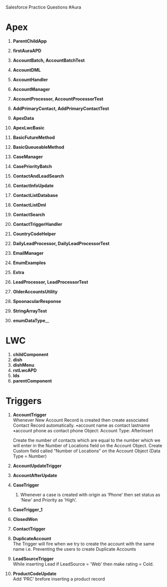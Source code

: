 Salesforce Practice Questions
#Aura

# Apex
1. __ParentChildApp__
2. __firstAuraAPD__


1.	__AccountBatch, AccountBatchTest__
2.	__AccountDML__
3.	__AccountHandler__
4.	__AccountManager__
5.	__AccountProcessor, AccountProcessorTest__
6.	__AddPrimaryContact, AddPrimaryContactTest__
7.	__ApexData__
8.	__ApexLwcBasic__
9.	__BasicFutureMethod__
10.	__BasicQueueableMethod__
11.	__CaseManager__
12.	__CasePriorityBatch__
13.	__ContactAndLeadSearch__
14.	__ContactInfoUpdate__
15.	__ContactListDatabase__
16.	__ContactListDml__
17.	__ContactSearch__
18.	__ContactTriggerHandler__
19.	__CountryCodeHelper__
20.	__DailyLeadProcessor, DailyLeadProcessorTest__
21.	__EmailManager__
22.	__EnumExamples__
23.	__Extra__
24.	__LeadProcessor, LeadProcessorTest__
25.	__OlderAccountsUtility__
26.	__SpoonacularResponse__
27.	__StringArrayTest__
28.	__enumDataType____

# LWC 
1. __childComponent__
2. __dish__
3. __dishMenu__
4. __rstLwcAPD__
5. __lds__
6. __parentComponent__

# Triggers
1.	__AccountTrigger__\
      Whenever New Account Record is created then create associated Contact Record automatically.
        •account name as contact lastname
        •account phone as contact phone
         Object: Account
         Type: AfterInsert

      Create the number of contacts which are equal to the number which we will enter in the Number of Locations field on the Account Object.
	    Create Custom field called “Number of Locations” on the Account Object (Data Type = Number)

2.	__AccountUpdateTrigger__
3.	__AccountAfterUpdate__
4.	__CaseTrigger__
	1. Whenever a case is created with origin as ‘Phone’ then 
	set status as ‘New’ and Priority as ‘High’.
5.	__CaseTrigger_1__
6.	__ClosedWon__
7.	__ContactTrigger__
8.	__DuplicateAccount__\
	The Trigger will fire when we try to create the account with the same name
 	i.e. Preventing the users to create Duplicate Accounts
9.	__LeadSourceTrigger__\
	While inserting Lead if LeadSource = 'Web' then make rating = Cold.
10.	__ProductCodeUpdate__\
	Add 'PRC' brefore inserting a product record
